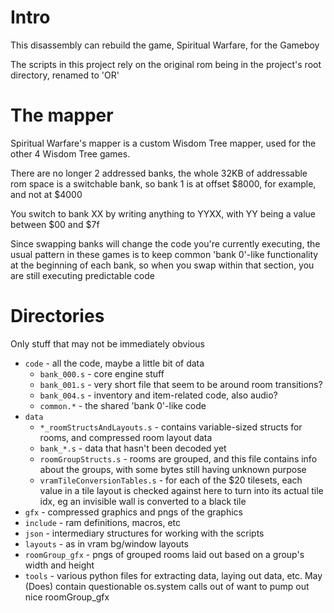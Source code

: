 # Intro
This disassembly can rebuild the game, Spiritual Warfare, for the Gameboy

The scripts in this project rely on the original rom being in the project's
root directory, renamed to 'OR'

# The mapper
Spiritual Warfare's mapper is a custom Wisdom Tree mapper, used for the other 4
Wisdom Tree games.

There are no longer 2 addressed banks, the whole 32KB of addressable rom space
is a switchable bank, so bank 1 is at offset $8000, for example, and not at $4000

You switch to bank XX by writing anything to YYXX, with YY being a value between
$00 and $7f

Since swapping banks will change the code you're currently executing, the usual
pattern in these games is to keep common 'bank 0'-like functionality at the beginning
of each bank, so when you swap within that section, you are still executing predictable code

# Directories
Only stuff that may not be immediately obvious
* `code` - all the code, maybe a little bit of data
    * `bank_000.s` - core engine stuff
    * `bank_001.s` - very short file that seem to be around room transitions?
    * `bank_004.s` - inventory and item-related code, also audio?
    * `common.*` - the shared 'bank 0'-like code
* `data`
    * `*_roomStructsAndLayouts.s` - contains variable-sized structs for rooms,
    and compressed room layout data
    * `bank_*.s` - data that hasn't been decoded yet
    * `roomGroupStructs.s` - rooms are grouped, and this file contains info about
    the groups, with some bytes still having unknown purpose
    * `vramTileConversionTables.s` - for each of the $20 tilesets, each value
    in a tile layout is checked against here to turn into its actual tile idx,
    eg an invisible wall is converted to a black tile
* `gfx` - compressed graphics and pngs of the graphics
* `include` - ram definitions, macros, etc
* `json` - intermediary structures for working with the scripts
* `layouts` - as in vram bg/window layouts
* `roomGroup_gfx` - pngs of grouped rooms laid out based on a group's width and height
* `tools` - various python files for extracting data, laying out data, etc.
May (Does) contain questionable os.system calls out of want to pump out nice roomGroup_gfx
